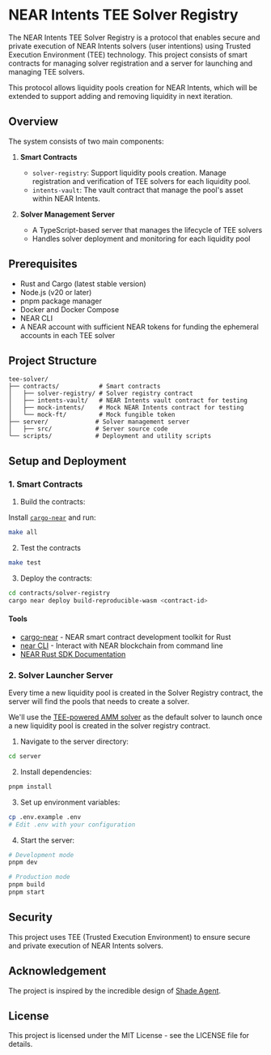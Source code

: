 # NEAR Intents TEE Solver Registry

The NEAR Intents TEE Solver Registry is a protocol that enables secure and private execution of NEAR Intents solvers (user intentions) using Trusted Execution Environment (TEE) technology. This project consists of smart contracts for managing solver registration and a server for launching and managing TEE solvers.

This protocol allows liquidity pools creation for NEAR Intents, which will be extended to support adding and removing liquidity in next iteration.

## Overview

The system consists of two main components:

1. **Smart Contracts**
   - `solver-registry`: Support liquidity pools creation. Manage registration and verification of TEE solvers for each liquidity pool.
   - `intents-vault`: The vault contract that manage the pool's asset within NEAR Intents.

2. **Solver Management Server**
   - A TypeScript-based server that manages the lifecycle of TEE solvers
   - Handles solver deployment and monitoring for each liquidity pool

## Prerequisites

- Rust and Cargo (latest stable version)
- Node.js (v20 or later)
- pnpm package manager
- Docker and Docker Compose
- NEAR CLI
- A NEAR account with sufficient NEAR tokens for funding the ephemeral accounts in each TEE solver

## Project Structure

```
tee-solver/
├── contracts/           # Smart contracts
│   ├── solver-registry/ # Solver registry contract
│   ├── intents-vault/   # NEAR Intents vault contract for testing
│   ├── mock-intents/    # Mock NEAR Intents contract for testing
│   └── mock-ft/         # Mock fungible token
├── server/             # Solver management server
│   ├── src/            # Server source code
└── scripts/            # Deployment and utility scripts
```

## Setup and Deployment

### 1. Smart Contracts

1. Build the contracts:

Install [`cargo-near`](https://github.com/near/cargo-near) and run:

```bash
make all
```

2. Test the contracts

```bash
make test
```

3. Deploy the contracts:
```bash
cd contracts/solver-registry
cargo near deploy build-reproducible-wasm <contract-id>
```

#### Tools

- [cargo-near](https://github.com/near/cargo-near) - NEAR smart contract development toolkit for Rust
- [near CLI](https://near.cli.rs) - Interact with NEAR blockchain from command line
- [NEAR Rust SDK Documentation](https://docs.near.org/sdk/rust/introduction)


### 2. Solver Launcher Server

Every time a new liquidity pool is created in the Solver Registry contract, the server will find the pools that needs to create a solver. 

We'll use the [TEE-powered AMM solver](https://github.com/think-in-universe/near-intents-tee-amm-solver/tree/feat/tee-solver) as the default solver to launch once a new liquidity pool is created in the solver registry contract.

1. Navigate to the server directory:
```bash
cd server
```

2. Install dependencies:
```bash
pnpm install
```

3. Set up environment variables:
```bash
cp .env.example .env
# Edit .env with your configuration
```

4. Start the server:
```bash
# Development mode
pnpm dev

# Production mode
pnpm build
pnpm start
```

## Security

This project uses TEE (Trusted Execution Environment) to ensure secure and private execution of NEAR Intents solvers. 

## Acknowledgement

The project is inspired by the incredible design of [Shade Agent](https://github.com/NearDeFi/shade-agent-template).

## License

This project is licensed under the MIT License - see the LICENSE file for details.
